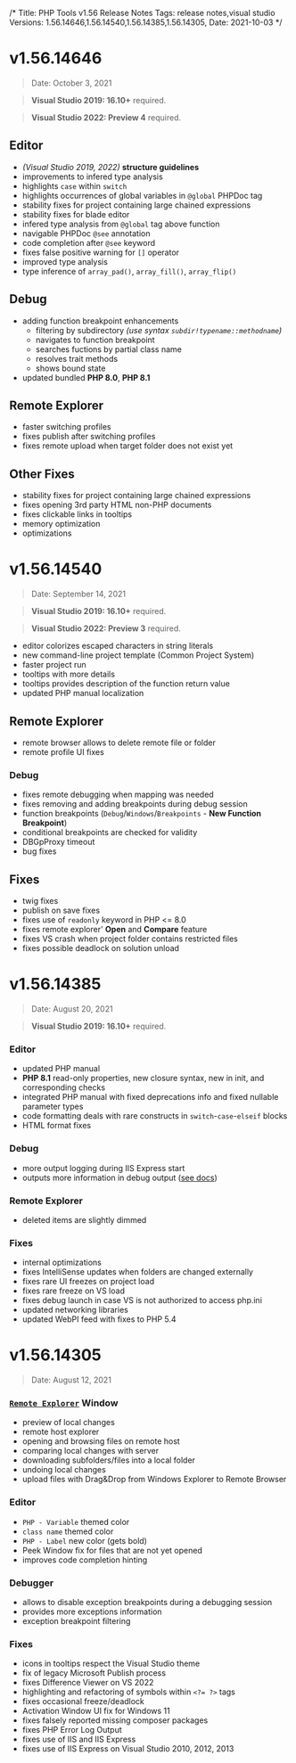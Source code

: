 /*
Title: PHP Tools v1.56 Release Notes
Tags: release notes,visual studio
Versions: 1.56.14646,1.56.14540,1.56.14385,1.56.14305,
Date: 2021-10-03
*/

# v1.56.14646
> Date: October 3, 2021

> **Visual Studio 2019: 16.10+** required.

> **Visual Studio 2022: Preview 4** required.

## Editor

- *(Visual Studio 2019, 2022)* **structure guidelines**
- improvements to infered type analysis
- highlights `case` within `switch`
- highlights occurrences of global variables in `@global` PHPDoc tag
- stability fixes for project containing large chained expressions
- stability fixes for blade editor
- infered type analysis from `@global` tag above function
- navigable PHPDoc `@see` annotation
- code completion after `@see` keyword
- fixes false positive warning for `[]` operator
- improved type analysis
- type inference of `array_pad()`, `array_fill()`, `array_flip()`

## Debug

- adding function breakpoint enhancements
  - filtering by subdirectory *(use syntax `subdir!typename::methodname`)*
  - navigates to function breakpoint
  - searches fuctions by partial class name
  - resolves trait methods
  - shows bound state
- updated bundled **PHP 8.0**, **PHP 8.1**

## Remote Explorer

- faster switching profiles
- fixes publish after switching profiles
- fixes remote upload when target folder does not exist yet

## Other Fixes

- stability fixes for project containing large chained expressions
- fixes opening 3rd party HTML non-PHP documents
- fixes clickable links in tooltips
- memory optimization
- optimizations

# v1.56.14540
> Date: September 14, 2021

> **Visual Studio 2019: 16.10+** required.

> **Visual Studio 2022: Preview 3** required.

- editor colorizes escaped characters in string literals
- new command-line project template (Common Project System)
- faster project run
- tooltips with more details
- tooltips provides description of the function return value
- updated PHP manual localization

## Remote Explorer

- remote browser allows to delete remote file or folder
- remote profile UI fixes

### Debug

- fixes remote debugging when mapping was needed
- fixes removing and adding breakpoints during debug session
- function breakpoints (`Debug`/`Windows`/`Breakpoints` - **New Function Breakpoint**)
- conditional breakpoints are checked for validity
- DBGpProxy timeout
- bug fixes

## Fixes

- twig fixes
- publish on save fixes
- fixes use of `readonly` keyword in PHP &lt;= 8.0
- fixes remote explorer' **Open** and **Compare** feature
- fixes VS crash when project folder contains restricted files
- fixes possible deadlock on solution unload

# v1.56.14385
> Date: August 20, 2021

> **Visual Studio 2019: 16.10+** required.

### Editor

- updated PHP manual
- **PHP 8.1** read-only properties, new closure syntax, new in init, and corresponding checks
- integrated PHP manual with fixed deprecations info and fixed nullable parameter types
- code formatting deals with rare constructs in `switch`-`case`-`elseif` blocks
- HTML format fixes

### Debug

- more output logging during IIS Express start
- outputs more information in debug output ([see docs](https://docs.devsense.com/vs/debugging/output))

### Remote Explorer

- deleted items are slightly dimmed

### Fixes

- internal optimizations
- fixes IntelliSense updates when folders are changed externally
- fixes rare UI freezes on project load
- fixes rare freeze on VS load
- fixes debug launch in case VS is not authorized to access php.ini
- updated networking libraries
- updated WebPI feed with fixes to PHP 5.4

# v1.56.14305
> Date: August 12, 2021

### [`Remote Explorer`](https://docs.devsense.com/vs/project/remote-explorer) Window

- preview of local changes
- remote host explorer
- opening and browsing files on remote host
- comparing local changes with server
- downloading subfolders/files into a local folder
- undoing local changes
- upload files with Drag&Drop from Windows Explorer to Remote Browser

### Editor

- `PHP - Variable` themed color
- `class name` themed color
- `PHP - Label` new color (gets bold)
- Peek Window fix for files that are not yet opened
- improves code completion hinting

### Debugger

- allows to disable exception breakpoints during a debugging session
- provides more exceptions information
- exception breakpoint filtering

### Fixes

- icons in tooltips respect the Visual Studio theme
- fix of legacy Microsoft Publish process
- fixes Difference Viewer on VS 2022
- highlighting and refactoring of symbols within `<?= ?>` tags
- fixes occasional freeze/deadlock
- Activation Window UI fix for Windows 11
- fixes falsely reported missing composer packages
- fixes PHP Error Log Output
- fixes use of IIS and IIS Express
- fixes use of IIS Express on Visual Studio 2010, 2012, 2013

